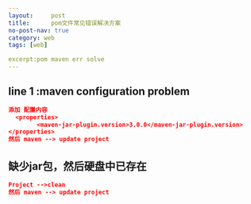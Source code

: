 ```yaml
---
layout:     post
title:      pom文件常见错误解决方案
no-post-nav: true
category: web
tags: [web]

excerpt:pom maven err solve
---
```

## line 1 :maven configuration problem
```json
添加 配置内容
  <properties>
        <maven-jar-plugin.version>3.0.0</maven-jar-plugin.version>
</properties>
然后 maven --> update project
```

## 缺少jar包，然后硬盘中已存在
```json
Project -->clean
然后 maven --> update project
```


